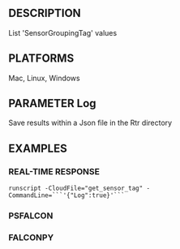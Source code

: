 ## DESCRIPTION
List 'SensorGroupingTag' values

## PLATFORMS
Mac, Linux, Windows

## PARAMETER Log
Save results within a Json file in the Rtr directory

## EXAMPLES

### REAL-TIME RESPONSE
```
runscript -CloudFile="get_sensor_tag" -CommandLine=```'{"Log":true}'```
```
### PSFALCON

### FALCONPY
